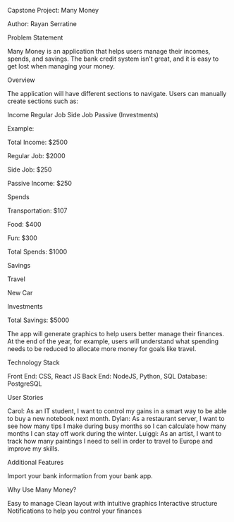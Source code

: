 Capstone Project: Many Money

Author: Rayan Serratine

Problem Statement

Many Money is an application that helps users manage their incomes, spends, and savings. The bank credit system isn’t great, and it is easy to get lost when managing your money.

Overview

The application will have different sections to navigate. Users can manually create sections such as:

Income
Regular Job
Side Job
Passive (Investments)

Example:

Total Income: $2500

Regular Job: $2000

Side Job: $250

Passive Income: $250

Spends

Transportation: $107

Food: $400

Fun: $300

Total Spends: $1000

Savings

Travel

New Car

Investments

Total Savings: $5000

The app will generate graphics to help users better manage their finances. At the end of the year, for example, users will understand what spending needs to be reduced to allocate more money for goals like travel.

Technology Stack

Front End: CSS, React JS
Back End: NodeJS, Python, SQL
Database: PostgreSQL

User Stories

Carol: As an IT student, I want to control my gains in a smart way to be able to buy a new notebook next month.
Dylan: As a restaurant server, I want to see how many tips I make during busy months so I can calculate how many months I can stay off work during the winter.
Luiggi: As an artist, I want to track how many paintings I need to sell in order to travel to Europe and improve my skills.

Additional Features

Import your bank information from your bank app.

Why Use Many Money?

Easy to manage
Clean layout with intuitive graphics
Interactive structure
Notifications to help you control your finances

